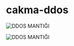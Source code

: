 # cakma-ddos
![DDOS MANTIĞI](https://www.alltechbuzz.net/wp-content/uploads/2017/07/DDOS-protection.png)

![DDOS MANTIĞI](https://www.anonfile.cf/github/photos/ddos.jpg)
